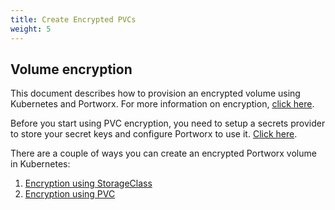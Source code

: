 ```yaml
---
title: Create Encrypted PVCs
weight: 5
---
```


## Volume encryption

This document describes how to provision an encrypted volume using Kubernetes and Portworx. For more information on encryption, [click here](/reference/cli/data-volumes/encrypted-volumes/).

Before you start using PVC encryption, you need to setup a secrets provider to store your secret keys and configure Portworx to use it. [Click here](/reference/key-management/).

There are a couple of ways you can create an encrypted Portworx volume in Kubernetes:

1. [Encryption using StorageClass](https://docs.portworx.com/scheduler/kubernetes/storage-class-encryption.html)
2. [Encryption using PVC](https://docs.portworx.com/scheduler/kubernetes/pvc-encryption.html)
